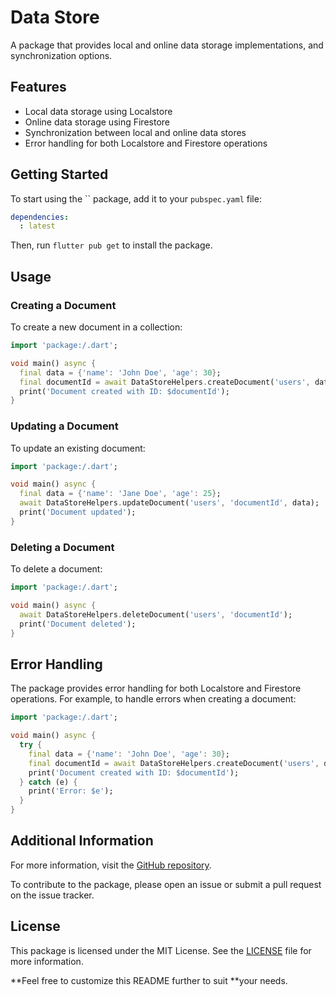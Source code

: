# Data Store

A package that provides local and online data storage implementations, and synchronization options.

## Features

- Local data storage using Localstore
- Online data storage using Firestore
- Synchronization between local and online data stores
- Error handling for both Localstore and Firestore operations

## Getting Started

To start using the `` package, add it to your `pubspec.yaml` file:

```yaml
dependencies:
  : latest
```

Then, run `flutter pub get` to install the package.

## Usage

### Creating a Document

To create a new document in a collection:

```dart
import 'package:/.dart';

void main() async {
  final data = {'name': 'John Doe', 'age': 30};
  final documentId = await DataStoreHelpers.createDocument('users', data);
  print('Document created with ID: $documentId');
}
```

### Updating a Document

To update an existing document:

```dart
import 'package:/.dart';

void main() async {
  final data = {'name': 'Jane Doe', 'age': 25};
  await DataStoreHelpers.updateDocument('users', 'documentId', data);
  print('Document updated');
}
```

### Deleting a Document

To delete a document:

```dart
import 'package:/.dart';

void main() async {
  await DataStoreHelpers.deleteDocument('users', 'documentId');
  print('Document deleted');
}
```

## Error Handling

The package provides error handling for both Localstore and Firestore operations. For example, to handle errors when creating a document:

```dart
import 'package:/.dart';

void main() async {
  try {
    final data = {'name': 'John Doe', 'age': 30};
    final documentId = await DataStoreHelpers.createDocument('users', data);
    print('Document created with ID: $documentId');
  } catch (e) {
    print('Error: $e');
  }
}
```

## Additional Information

For more information, visit the [GitHub repository](https://github.com/bienvenuelisis/.git).

To contribute to the package, please open an issue or submit a pull request on the issue tracker.

## License

This package is licensed under the MIT License. See the [LICENSE](https://github.com/bienvenuelisis//blob/main/LICENSE) file for more information.

**Feel free to customize this README further to suit **your needs.
